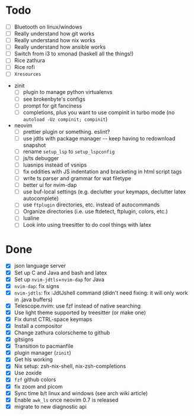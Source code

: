 # Todo

* [ ] Bluetooth on linux/windows
* [ ] Really understand how git works
* [ ] Really understand how nix works
* [ ] Really understand how ansible works
* [ ] Switch from i3 to xmonad (haskell all the things!)
* [ ] Rice zathura
* [ ] Rice rofi
* [ ] `Xresources`
* zinit
  + [ ] plugin to manage python virtualenvs
  + [ ] see brokenbyte's configs
  + [ ] prompt for git fanciness
  + [ ] completions, plus you want to use compinit in turbo mode (no `autoload -Uz compinit; compinit`)
* neovim
  + [ ] prettier plugin or something. eslint?
  + [ ] use jdtls with package manager -- keep having to redownload snapshot
  + [ ] rename `setup_lsp` to `setup_lspconfig`
  + [ ] js/ts debugger
  + [ ] luasnips instead of vsnips
  + [ ] fix oddities with JS indentation and bracketing in html script tags
  + [ ] write ts parser and grammar for wat filetype
  + [ ] better ui for nvim-dap
  + [ ] use buf-local settings (e.g. declutter your keymaps, declutter latex autocomplete)
  + [ ] use `ftplugin` directories, etc. instead of autocommands
  + [ ] Organize directories (i.e. use ftdetect, ftplugin, colors, etc.)
  + [ ] lualine
  + [ ] Look into using treesitter to do cool things with latex

# Done

* [X] json language server
* [X] Set up C and Java and bash and latex
* [X] Set up `nvim-jdtls`+`nvim-dap` for Java
* [X] `nvim-dap`: fix signs
* [X] `nvim-jdtls`: fix :JdtJshell command (didn't need fixing: it will only work in .java buffers)
* [X] Telescope.nvim: use fzf instead of native searching
* [X] Use light theme supported by treesitter (or make one)
* [X] Fix dunst CTRL-space keymaps
* [X] Install a compositor
* [X] Change zathura colorscheme to github
* [X] gitsigns
* [X] Transition to pacmanfile
* [X] plugin manager (`zinit`)
* [X] Get hls working
* [X] Nix setup: zsh-nix-shell, nix-zsh-completions
* [X] Use zoxide
* [X] `fzf` github colors
* [X] fix zoom and picom
* [X] Sync time b/t linux and windows (see arch wiki article)
* [X] Enable `awk_ls` once neovim 0.7 is released
* [X] migrate to new diagnostic api
